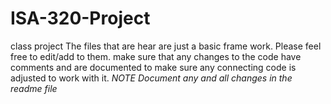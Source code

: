 # ISA-320-Project
class project 
The files that are hear are just a basic frame work. Please feel free to edit/add to them. make sure that any changes to the code have comments and are documented to make sure any connecting code is adjusted to work with it. *NOTE Document any and all changes in the readme file*
